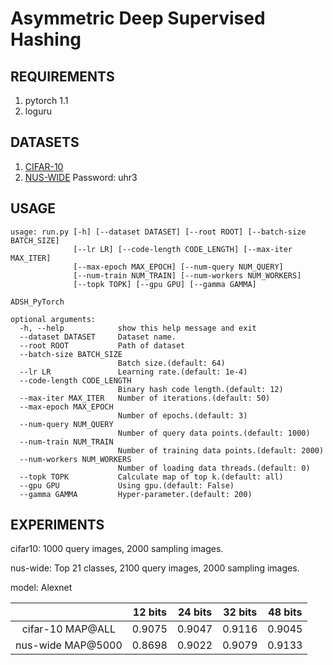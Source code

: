 # Asymmetric Deep Supervised Hashing

## REQUIREMENTS
1. pytorch 1.1
2. loguru

## DATASETS
1. [CIFAR-10](http://www.cs.toronto.edu/~kriz/cifar-10-python.tar.gz)
2. [NUS-WIDE](https://pan.baidu.com/s/1f9mKXE2T8XpIq8p7y8Fa6Q) Password: uhr3

## USAGE
```
usage: run.py [-h] [--dataset DATASET] [--root ROOT] [--batch-size BATCH_SIZE]
              [--lr LR] [--code-length CODE_LENGTH] [--max-iter MAX_ITER]
              [--max-epoch MAX_EPOCH] [--num-query NUM_QUERY]
              [--num-train NUM_TRAIN] [--num-workers NUM_WORKERS]
              [--topk TOPK] [--gpu GPU] [--gamma GAMMA]

ADSH_PyTorch

optional arguments:
  -h, --help            show this help message and exit
  --dataset DATASET     Dataset name.
  --root ROOT           Path of dataset
  --batch-size BATCH_SIZE
                        Batch size.(default: 64)
  --lr LR               Learning rate.(default: 1e-4)
  --code-length CODE_LENGTH
                        Binary hash code length.(default: 12)
  --max-iter MAX_ITER   Number of iterations.(default: 50)
  --max-epoch MAX_EPOCH
                        Number of epochs.(default: 3)
  --num-query NUM_QUERY
                        Number of query data points.(default: 1000)
  --num-train NUM_TRAIN
                        Number of training data points.(default: 2000)
  --num-workers NUM_WORKERS
                        Number of loading data threads.(default: 0)
  --topk TOPK           Calculate map of top k.(default: all)
  --gpu GPU             Using gpu.(default: False)
  --gamma GAMMA         Hyper-parameter.(default: 200)
  ```

## EXPERIMENTS
cifar10: 1000 query images, 2000 sampling images.

nus-wide: Top 21 classes, 2100 query images, 2000 sampling images.

model: Alexnet

 | | 12 bits | 24 bits | 32 bits | 48 bits 
   :-:   |  :-:    |   :-:   |   :-:   |   :-:     
cifar-10 MAP@ALL | 0.9075 | 0.9047 | 0.9116 | 0.9045
nus-wide MAP@5000 | 0.8698 | 0.9022 | 0.9079 | 0.9133
